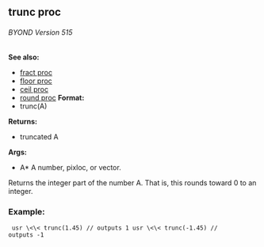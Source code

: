 ## trunc proc 
###### BYOND Version 515
**See also:**
*   [fract proc](/ref/proc/fract.md) 
*   [floor proc](/ref/proc/floor.md) 
*   [ceil proc](/ref/proc/ceil.md) 
*   [round proc](/ref/proc/round.md) <!-- -->
**Format:**
*   trunc(A)
<!-- -->
**Returns:**
*   truncated A
<!-- -->
**Args:**
*   A* A number, pixloc, or vector.


Returns the integer part of the number A. That is, this rounds
toward 0 to an integer.
### Example:

```
 usr \<\< trunc(1.45) // outputs 1 usr \<\< trunc(-1.45) //
outputs -1 
```
